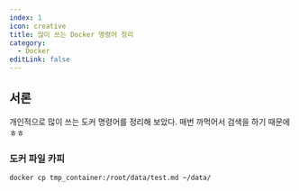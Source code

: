 ```yaml
---
index: 1
icon: creative
title: 많이 쓰는 Docker 명령어 정리
category:
  - Docker
editLink: false
---
```


## 서론

개인적으로 많이 쓰는 도커 명령어를 정리해 보았다. 매번 까먹어서 검색을 하기 때문에ㅎㅎ

### 도커 파일 카피

```
docker cp tmp_container:/root/data/test.md ~/data/
```

###
